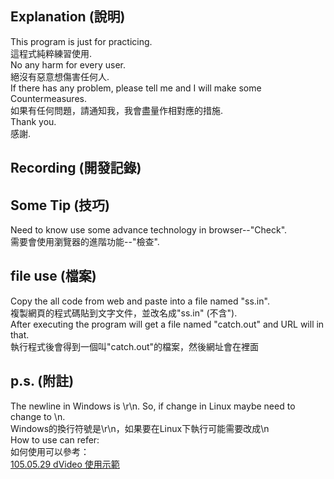 ## Explanation  (說明)  
This program is just for practicing.  
這程式純粹練習使用.  
No any harm for every user.  
絕沒有惡意想傷害任何人.  
If there has any problem, please tell me and I will make some Countermeasures.  
如果有任何問題，請通知我，我會盡量作相對應的措施.  
Thank you.  
感謝.  

## Recording  (開發記錄)  


## Some Tip  (技巧)  
Need to know use some advance technology in browser--"Check".  
需要會使用瀏覽器的進階功能--"檢查".  

## file use  (檔案)  
Copy the all code from web and paste into a file named "ss.in".  
複製網頁的程式碼貼到文字文件，並改名成"ss.in" (不含").  
After executing the program will get a file named "catch.out" and URL will in that.  
執行程式後會得到一個叫"catch.out"的檔案，然後網址會在裡面  

## p.s.  (附註)  
The newline in Windows is \r\n. So, if change in Linux maybe need to change to \n.  
Windows的換行符號是\r\n，如果要在Linux下執行可能需要改成\n  
How to use can refer:  
如何使用可以參考：  
[105.05.29 dVideo 使用示範](https://aben20807.blogspot.tw/2016/05/1050529-dvideo.html#more)  
